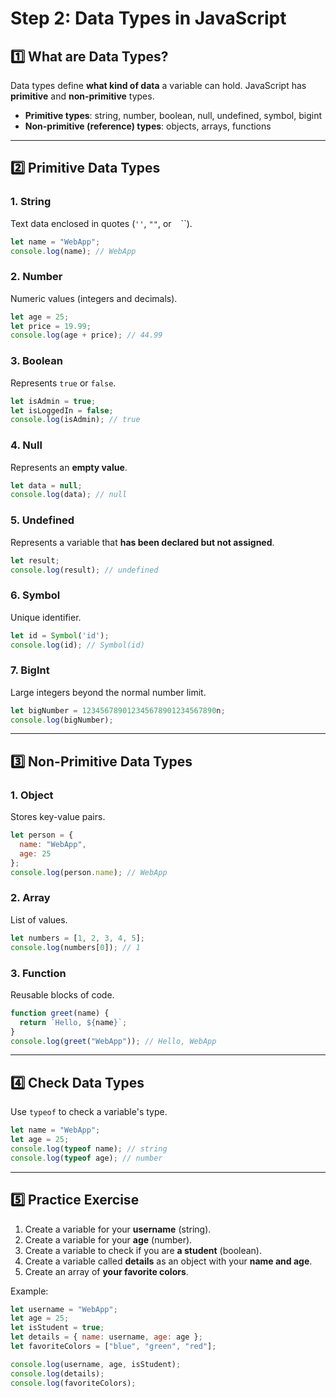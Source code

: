 # Step 2: Data Types in JavaScript

## 1️⃣ What are Data Types?
Data types define **what kind of data** a variable can hold. JavaScript has **primitive** and **non-primitive** types.

- **Primitive types**: string, number, boolean, null, undefined, symbol, bigint
- **Non-primitive (reference) types**: objects, arrays, functions

---

## 2️⃣ Primitive Data Types

### **1. String**
Text data enclosed in quotes (`''`, `""`, or `` `` ``).
```javascript
let name = "WebApp";
console.log(name); // WebApp
```

### **2. Number**
Numeric values (integers and decimals).
```javascript
let age = 25;
let price = 19.99;
console.log(age + price); // 44.99
```

### **3. Boolean**
Represents `true` or `false`.
```javascript
let isAdmin = true;
let isLoggedIn = false;
console.log(isAdmin); // true
```

### **4. Null**
Represents an **empty value**.
```javascript
let data = null;
console.log(data); // null
```

### **5. Undefined**
Represents a variable that **has been declared but not assigned**.
```javascript
let result;
console.log(result); // undefined
```

### **6. Symbol**
Unique identifier.
```javascript
let id = Symbol('id');
console.log(id); // Symbol(id)
```

### **7. BigInt**
Large integers beyond the normal number limit.
```javascript
let bigNumber = 123456789012345678901234567890n;
console.log(bigNumber);
```

---

## 3️⃣ Non-Primitive Data Types

### **1. Object**
Stores key-value pairs.
```javascript
let person = {
  name: "WebApp",
  age: 25
};
console.log(person.name); // WebApp
```

### **2. Array**
List of values.
```javascript
let numbers = [1, 2, 3, 4, 5];
console.log(numbers[0]); // 1
```

### **3. Function**
Reusable blocks of code.
```javascript
function greet(name) {
  return `Hello, ${name}`;
}
console.log(greet("WebApp")); // Hello, WebApp
```

---

## 4️⃣ Check Data Types
Use `typeof` to check a variable's type.
```javascript
let name = "WebApp";
let age = 25;
console.log(typeof name); // string
console.log(typeof age); // number
```

---

## 5️⃣ Practice Exercise
1. Create a variable for your **username** (string).
2. Create a variable for your **age** (number).
3. Create a variable to check if you are **a student** (boolean).
4. Create a variable called **details** as an object with your **name and age**.
5. Create an array of **your favorite colors**.

Example:
```javascript
let username = "WebApp";
let age = 25;
let isStudent = true;
let details = { name: username, age: age };
let favoriteColors = ["blue", "green", "red"];

console.log(username, age, isStudent);
console.log(details);
console.log(favoriteColors);
```


